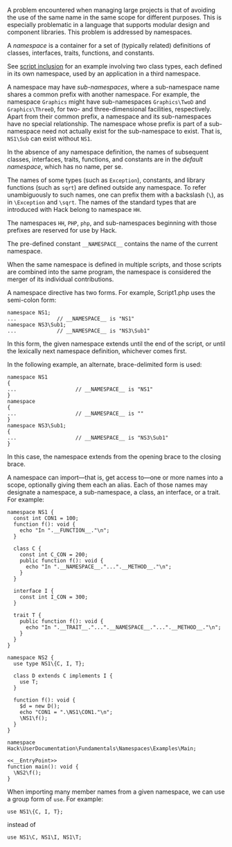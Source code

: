 A problem encountered when managing large projects is that of avoiding the use of the same name in the same scope for different
purposes. This is especially problematic in a language that supports modular design and component libraries.  This problem is
addressed by namespaces.

A *namespace* is a container for a set of (typically related) definitions of classes, interfaces, traits, functions, and constants.

See [script inclusion](script-inclusion.md) for an example involving two class types, each defined in its own namespace, used by an application
in a third namespace.

A namespace may have *sub-namespaces*, where a sub-namespace name shares a common prefix with another namespace. For example, the
namespace `Graphics` might have sub-namespaces `Graphics\TwoD` and `Graphics\ThreeD`, for two- and three-dimensional facilities,
respectively. Apart from their common prefix, a namespace and its sub-namespaces have no special relationship. The namespace
whose prefix is part of a sub-namespace need not actually exist for the sub-namespace to exist. That is, `NS1\Sub` can exist
without `NS1`.

In the absence of any namespace definition, the names of subsequent classes, interfaces, traits, functions, and constants are in
the *default namespace*, which has no name, per se.

The names of some types (such as `Exception`), constants, and library functions (such as `sqrt`) are defined outside any namespace.
To refer unambiguously to such names, one can prefix them with a backslash (`\`), as in `\Exception` and `\sqrt`. The names of
the standard types that are introduced with Hack belong to namespace `HH`.

The namespaces `HH`, `PHP`, `php`, and sub-namespaces beginning with those prefixes are reserved for use by Hack.

The pre-defined constant `__NAMESPACE__` contains the name of the current namespace.

When the same namespace is defined in multiple scripts, and those scripts are combined into the same program, the namespace
is considered the merger of its individual contributions.

A namespace directive has two forms.  For example, Script1.php uses the semi-colon form:

```Hack
namespace NS1;
...				// __NAMESPACE__ is "NS1"
namespace NS3\Sub1;
...				// __NAMESPACE__ is "NS3\Sub1"
```

In this form, the given namespace extends until the end of the script, or until the lexically next namespace definition,
whichever comes first.

In the following example, an alternate, brace-delimited form is used:

```Hack
namespace NS1
{
...                   // __NAMESPACE__ is "NS1"
}
namespace
{
...                   // __NAMESPACE__ is ""
}
namespace NS3\Sub1;
{
...                   // __NAMESPACE__ is "NS3\Sub1"
}
```

In this case, the namespace extends from the opening brace to the closing brace.

A namespace can import&mdash;that is, get access to&mdash;one or more names into a scope, optionally giving them each an alias.
Each of those names may designate a namespace, a sub-namespace, a class, an interface, or a trait.  For example:

```namespaces.inc.php no-auto-output
namespace NS1 {
  const int CON1 = 100;
  function f(): void {
    echo "In ".__FUNCTION__."\n";
  }

  class C {
    const int C_CON = 200;
    public function f(): void {
      echo "In ".__NAMESPACE__."...".__METHOD__."\n";
    }
  }

  interface I {
    const int I_CON = 300;
  }

  trait T {
    public function f(): void {
      echo "In ".__TRAIT__."...".__NAMESPACE__."...".__METHOD__."\n";
    }
  }
}

namespace NS2 {
  use type NS1\{C, I, T};

  class D extends C implements I {
    use T;
  }

  function f(): void {
    $d = new D();
    echo "CON1 = ".\NS1\CON1."\n";
    \NS1\f();
  }
}
```

```using-namespaces.php
namespace Hack\UserDocumentation\Fundamentals\Namespaces\Examples\Main;

<<__EntryPoint>>
function main(): void {
  \NS2\f();
}
```

When importing many member names from a given namespace, we can use a group form of `use`.  For example:

```Hack
use NS1\{C, I, T};
```

instead of

```Hack
use NS1\C, NS1\I, NS1\T;
```
